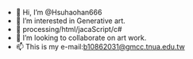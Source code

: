 - 👋 Hi, I’m @Hsuhaohan666
- 👀 I’m interested in Generative art.
- 🌱 processing/html/jacaScript/c#
- 💞️ I’m looking to collaborate on art work.
- 📫 This is my e-mail:b10862031@gmcc.tnua.edu.tw

<!---
Hsuhaohan666/Hsuhaohan666 is a ✨ special ✨ repository because its `README.md` (this file) appears on your GitHub profile.
You can click the Preview link to take a look at your changes.
--->
